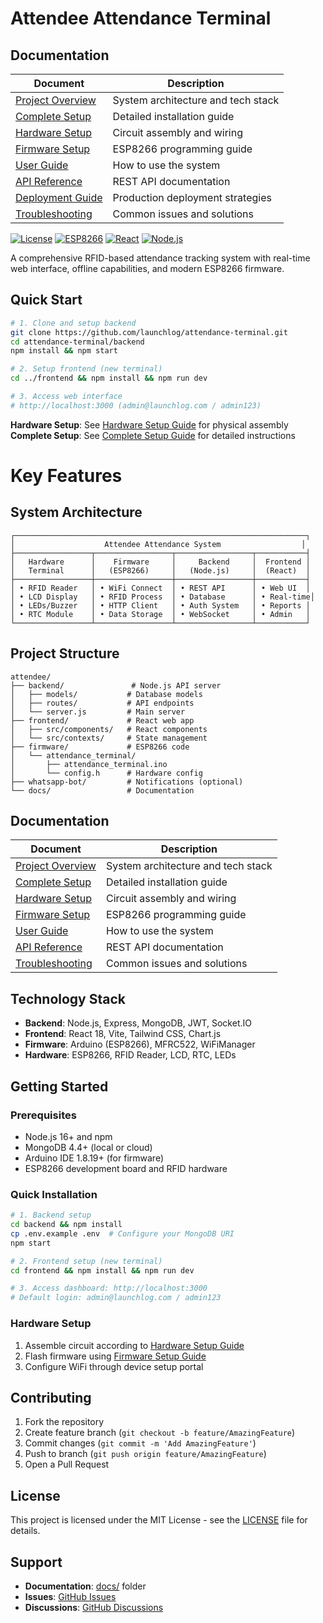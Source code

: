 # Attendee Attendance Terminal

##  Documentation

| Document | Description |
|----------|-------------|
| [Project Overview](docs/PROJECT_OVERVIEW.md) | System architecture and tech stack |
| [Complete Setup](docs/COMPLETE_SETUP.md) | Detailed installation guide |
| [Hardware Setup](docs/HARDWARE_SETUP.md) | Circuit assembly and wiring |
| [Firmware Setup](docs/FIRMWARE_SETUP.md) | ESP8266 programming guide |
| [User Guide](docs/USER_GUIDE.md) | How to use the system |
| [API Reference](docs/API_REFERENCE.md) | REST API documentation |
| [Deployment Guide](docs/DEPLOYMENT_GUIDE.md) | Production deployment strategies |
| [Troubleshooting](docs/TROUBLESHOOTING.md) | Common issues and solutions |rsion-2.0.0-blue.svg(https://github.com/launchlog/attendance-terminal)


[![License](https://img.shields.io/badge/license-MIT-green.svg)](LICENSE)
[![ESP8266](https://img.shields.io/badge/platform-ESP8266-red.svg)](https://github.com/esp8266/Arduino)
[![React](https://img.shields.io/badge/frontend-React-blue.svg)](https://reactjs.org/)
[![Node.js](https://img.shields.io/badge/backend-Node.js-green.svg)](https://nodejs.org/)

A comprehensive RFID-based attendance tracking system with real-time web interface, offline capabilities, and modern ESP8266 firmware.

##  Quick Start

```bash
# 1. Clone and setup backend
git clone https://github.com/launchlog/attendance-terminal.git
cd attendance-terminal/backend
npm install && npm start

# 2. Setup frontend (new terminal)
cd ../frontend && npm install && npm run dev

# 3. Access web interface
# http://localhost:3000 (admin@launchlog.com / admin123)
```

**Hardware Setup**: See [Hardware Setup Guide](docs/HARDWARE_SETUP.md) for physical assembly  
**Complete Setup**: See [Complete Setup Guide](docs/COMPLETE_SETUP.md) for detailed instructions

# Key Features

## System Architecture

```
┌─────────────────────────────────────────────────────────────────┐
│                    Attendee Attendance System                  │
├─────────────────┬─────────────────┬─────────────────┬───────────┤
│   Hardware      │    Firmware     │     Backend     │  Frontend │
│   Terminal      │   (ESP8266)     │   (Node.js)     │  (React)  │
├─────────────────┼─────────────────┼─────────────────┼───────────┤
│ • RFID Reader   │ • WiFi Connect  │ • REST API      │ • Web UI  │
│ • LCD Display   │ • RFID Process  │ • Database      │ • Real-time│
│ • LEDs/Buzzer   │ • HTTP Client   │ • Auth System   │ • Reports │
│ • RTC Module    │ • Data Storage  │ • WebSocket     │ • Admin   │
└─────────────────┴─────────────────┴─────────────────┴───────────┘
```

## Project Structure

```
attendee/
├── backend/               # Node.js API server
│   ├── models/           # Database models
│   ├── routes/           # API endpoints  
│   └── server.js         # Main server
├── frontend/             # React web app
│   ├── src/components/   # React components
│   └── src/contexts/     # State management
├── firmware/             # ESP8266 code
│   └── attendance_terminal/
│       ├── attendance_terminal.ino
│       └── config.h      # Hardware config
├── whatsapp-bot/         # Notifications (optional)
└── docs/                 # Documentation
```

## Documentation

| Document | Description |
|----------|-------------|
| [Project Overview](docs/PROJECT_OVERVIEW.md) | System architecture and tech stack |
| [Complete Setup](docs/COMPLETE_SETUP.md) | Detailed installation guide |
| [Hardware Setup](docs/HARDWARE_SETUP.md) | Circuit assembly and wiring |
| [Firmware Setup](docs/FIRMWARE_SETUP.md) | ESP8266 programming guide |
| [User Guide](docs/USER_GUIDE.md) | How to use the system |
| [API Reference](docs/API_REFERENCE.md) | REST API documentation |
| [Troubleshooting](docs/TROUBLESHOOTING.md) | Common issues and solutions |

## Technology Stack

- **Backend**: Node.js, Express, MongoDB, JWT, Socket.IO
- **Frontend**: React 18, Vite, Tailwind CSS, Chart.js
- **Firmware**: Arduino (ESP8266), MFRC522, WiFiManager
- **Hardware**: ESP8266, RFID Reader, LCD, RTC, LEDs

## Getting Started

### Prerequisites
- Node.js 16+ and npm
- MongoDB 4.4+ (local or cloud)
- Arduino IDE 1.8.19+ (for firmware)
- ESP8266 development board and RFID hardware

### Quick Installation
```bash
# 1. Backend setup
cd backend && npm install
cp .env.example .env  # Configure your MongoDB URI
npm start

# 2. Frontend setup (new terminal)
cd frontend && npm install && npm run dev

# 3. Access dashboard: http://localhost:3000
# Default login: admin@launchlog.com / admin123
```

### Hardware Setup
1. Assemble circuit according to [Hardware Setup Guide](docs/HARDWARE_SETUP.md)
2. Flash firmware using [Firmware Setup Guide](docs/FIRMWARE_SETUP.md)
3. Configure WiFi through device setup portal

## Contributing

1. Fork the repository
2. Create feature branch (`git checkout -b feature/AmazingFeature`)
3. Commit changes (`git commit -m 'Add AmazingFeature'`)
4. Push to branch (`git push origin feature/AmazingFeature`)
5. Open a Pull Request

## License

This project is licensed under the MIT License - see the [LICENSE](LICENSE) file for details.

## Support

- **Documentation**: [docs/](docs/) folder
- **Issues**: [GitHub Issues](https://github.com/launchlog/attendance-terminal/issues)
- **Discussions**: [GitHub Discussions](https://github.com/launchlog/attendance-terminal/discussions)



